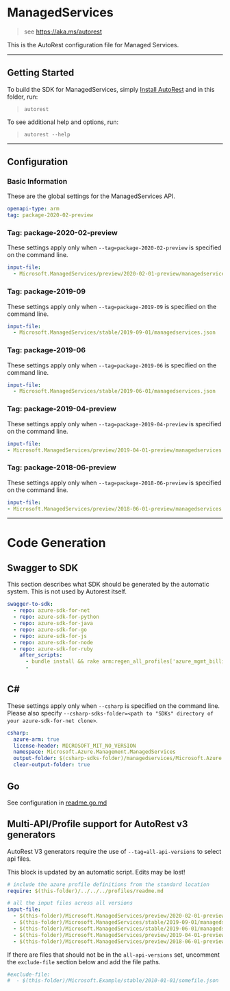 # ManagedServices

> see https://aka.ms/autorest

This is the AutoRest configuration file for Managed Services.

---

## Getting Started

To build the SDK for ManagedServices, simply [Install AutoRest](https://aka.ms/autorest/install) and in this folder, run:

> `autorest`

To see additional help and options, run:

> `autorest --help`

---

## Configuration

### Basic Information

These are the global settings for the ManagedServices API.

``` yaml
openapi-type: arm
tag: package-2020-02-preview
```


### Tag: package-2020-02-preview

These settings apply only when `--tag=package-2020-02-preview` is specified on the command line.

```yaml $(tag) == 'package-2020-02-preview'
input-file:
  - Microsoft.ManagedServices/preview/2020-02-01-preview/managedservices.json
```
### Tag: package-2019-09

These settings apply only when `--tag=package-2019-09` is specified on the command line.

``` yaml $(tag) == 'package-2019-09'
input-file:
  - Microsoft.ManagedServices/stable/2019-09-01/managedservices.json
```

### Tag: package-2019-06

These settings apply only when `--tag=package-2019-06` is specified on the command line.

``` yaml $(tag) == 'package-2019-06'
input-file:
  - Microsoft.ManagedServices/stable/2019-06-01/managedservices.json
```

### Tag: package-2019-04-preview

These settings apply only when `--tag=package-2019-04-preview` is specified on the command line.

``` yaml $(tag) == 'package-2019-04-preview'
input-file:
- Microsoft.ManagedServices/preview/2019-04-01-preview/managedservices.json
```

### Tag: package-2018-06-preview

These settings apply only when `--tag=package-2018-06-preview` is specified on the command line.

``` yaml $(tag) == 'package-2018-06-preview'
input-file:
- Microsoft.ManagedServices/preview/2018-06-01-preview/managedservices.json
```

---

# Code Generation

## Swagger to SDK

This section describes what SDK should be generated by the automatic system.
This is not used by Autorest itself.

``` yaml $(swagger-to-sdk)
swagger-to-sdk:
  - repo: azure-sdk-for-net
  - repo: azure-sdk-for-python
  - repo: azure-sdk-for-java
  - repo: azure-sdk-for-go
  - repo: azure-sdk-for-js
  - repo: azure-sdk-for-node
  - repo: azure-sdk-for-ruby
    after_scripts:
      - bundle install && rake arm:regen_all_profiles['azure_mgmt_billing']
      - 
```

## C#

These settings apply only when `--csharp` is specified on the command line.
Please also specify `--csharp-sdks-folder=<path to "SDKs" directory of your azure-sdk-for-net clone>`.

``` yaml $(csharp)
csharp:
  azure-arm: true
  license-header: MICROSOFT_MIT_NO_VERSION
  namespace: Microsoft.Azure.Management.ManagedServices
  output-folder: $(csharp-sdks-folder)/managedservices/Microsoft.Azure.Management.ManagedServices/src/Generated
  clear-output-folder: true
```

## Go

See configuration in [readme.go.md](./readme.go.md)

## Multi-API/Profile support for AutoRest v3 generators

AutoRest V3 generators require the use of `--tag=all-api-versions` to select api files.

This block is updated by an automatic script. Edits may be lost!

``` yaml $(tag) == 'all-api-versions' /* autogenerated */
# include the azure profile definitions from the standard location
require: $(this-folder)/../../../profiles/readme.md

# all the input files across all versions
input-file:
  - $(this-folder)/Microsoft.ManagedServices/preview/2020-02-01-preview/managedservices.json
  - $(this-folder)/Microsoft.ManagedServices/stable/2019-09-01/managedservices.json
  - $(this-folder)/Microsoft.ManagedServices/stable/2019-06-01/managedservices.json
  - $(this-folder)/Microsoft.ManagedServices/preview/2019-04-01-preview/managedservices.json
  - $(this-folder)/Microsoft.ManagedServices/preview/2018-06-01-preview/managedservices.json

```

If there are files that should not be in the `all-api-versions` set,
uncomment the  `exclude-file` section below and add the file paths.

``` yaml $(tag) == 'all-api-versions'
#exclude-file: 
#  - $(this-folder)/Microsoft.Example/stable/2010-01-01/somefile.json
```
